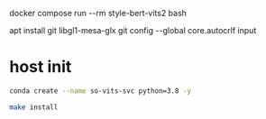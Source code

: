 docker compose run --rm style-bert-vits2 bash


apt install git libgl1-mesa-glx
git config --global core.autocrlf input

# host init
```bash
conda create --name so-vits-svc python=3.8 -y

make install
```
